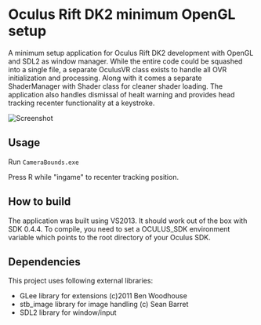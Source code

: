 Oculus Rift DK2 minimum OpenGL setup
================

A minimum setup application for Oculus Rift DK2 development with OpenGL and SDL2 as window manager. While the entire code could be squashed into a single file, a separate OculusVR class exists to handle all OVR initialization and processing. Along with it comes a separate ShaderManager with Shader class for cleaner shader loading. The application also handles dismissal of healt warning and provides head tracking recenter functionality at a keystroke.

![Screenshot](http://kondrak.info/images/vr_minimum.png?raw=true)

Usage
-----
Run <code>CameraBounds.exe</code>

Press R while "ingame" to recenter tracking position.

How to build
-------
The application was built using VS2013. It should work out of the box with SDK 0.4.4. To compile, you need to set a OCULUS_SDK environment variable which points to the root directory of your Oculus SDK.

Dependencies
-------
This project uses following external libraries:

- GLee library for extensions (c)2011 Ben Woodhouse
- stb_image library for image handling (c) Sean Barret
- SDL2 library for window/input 
